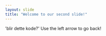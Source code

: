 ```yaml
---
layout: slide
title: "Welcome to our second slide!"
---
```

'blir dette kode?'
Use the left arrow to go back!

